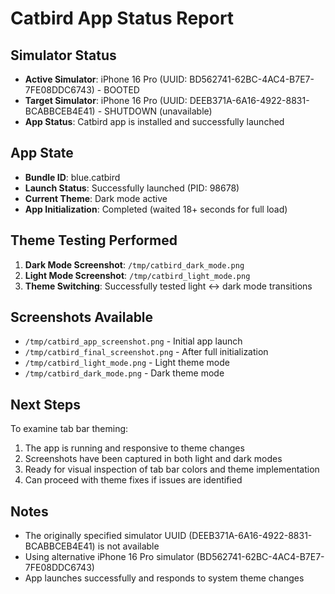 # Catbird App Status Report

## Simulator Status
- **Active Simulator**: iPhone 16 Pro (UUID: BD562741-62BC-4AC4-B7E7-7FE08DDC6743) - BOOTED
- **Target Simulator**: iPhone 16 Pro (UUID: DEEB371A-6A16-4922-8831-BCABBCEB4E41) - SHUTDOWN (unavailable)
- **App Status**: Catbird app is installed and successfully launched

## App State
- **Bundle ID**: blue.catbird
- **Launch Status**: Successfully launched (PID: 98678)
- **Current Theme**: Dark mode active
- **App Initialization**: Completed (waited 18+ seconds for full load)

## Theme Testing Performed
1. **Dark Mode Screenshot**: `/tmp/catbird_dark_mode.png`
2. **Light Mode Screenshot**: `/tmp/catbird_light_mode.png`
3. **Theme Switching**: Successfully tested light ↔ dark mode transitions

## Screenshots Available
- `/tmp/catbird_app_screenshot.png` - Initial app launch
- `/tmp/catbird_final_screenshot.png` - After full initialization
- `/tmp/catbird_light_mode.png` - Light theme mode
- `/tmp/catbird_dark_mode.png` - Dark theme mode

## Next Steps
To examine tab bar theming:
1. The app is running and responsive to theme changes
2. Screenshots have been captured in both light and dark modes
3. Ready for visual inspection of tab bar colors and theme implementation
4. Can proceed with theme fixes if issues are identified

## Notes
- The originally specified simulator UUID (DEEB371A-6A16-4922-8831-BCABBCEB4E41) is not available
- Using alternative iPhone 16 Pro simulator (BD562741-62BC-4AC4-B7E7-7FE08DDC6743)
- App launches successfully and responds to system theme changes